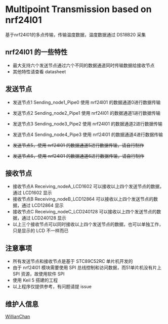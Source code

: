 # Multipoint Transmission based on nrf24l01

基于nrf24l01的多点传输，传输温度数据，温度数据通过 DS18B20 采集

## nrf24l01 的一些特性

- 最大支持六个发送节点通过六个不同的数据通道同时传输数据给接收节点
- 其他特性请查看 datasheet

## 发送节点

- 发送节点1 Sending_node1_Pipe0 使用 nrf24l01 的数据通道0进行数据传输

- 发送节点2 Sending_node2_Pipe1 使用 nrf24l01 的数据通道1进行数据传输

- 发送节点3 Sending_node3_Pipe2 使用 nrf24l01 的数据通道2进行数据传输

- 发送节点4 Sending_node4_Pipe3 使用 nrf24l01 的数据通道4进行数据传输
- ~~发送节点5，使用 nrf24l01 的数据通道5进行数据传输，请自行制作~~
- ~~发送节点6，使用 nrf24l01 的数据通道6进行数据传输，请自行制作~~

## 接收节点

- 接收节点A Receiving_nodeA_LCD1602 可以接收以上四个发送节点的数据，通过 LCD1602 显示
- 接收节点B Receiving_nodeB_LCD12864 可以接收以上四个发送节点的数据，通过 LCD12864 显示
- 接收节点C Receiving_nodeC_LCD240128 可以接收以上四个发送节点的数据，通过 LCD240128 显示
- 以上三个接收节点可以同时接收以上四个发送节点的数据，也可以单独工作，只是显示的 LCD 不一样而已

## 注意事项

- 所有发送节点和接收节点是基于 STC89C52RC 单片机开发的
- 由于 nrf24l01 模块需要使用 SPI 总线控制和访问数据，而51单片机没有片上 SPI 资源，故使用软件 SPI
- 使用 Keil 5 搭建的工程
- 以上程序仅提供参考，有问题请提 issue

## 维护人信息

[WillianChan](https://github.com/willianchanlovegithub)

